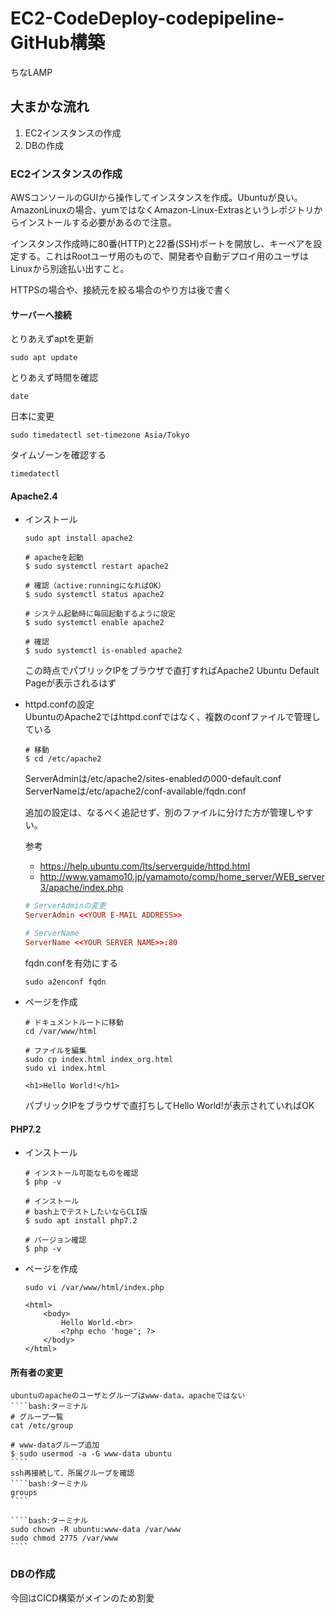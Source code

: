 # EC2-CodeDeploy-codepipeline-GitHub構築
ちなLAMP

## 大まかな流れ  
1. EC2インスタンスの作成
1. DBの作成

### EC2インスタンスの作成
AWSコンソールのGUIから操作してインスタンスを作成。Ubuntuが良い。AmazonLinuxの場合、yumではなくAmazon-Linux-Extrasというレポジトリからインストールする必要があるので注意。

インスタンス作成時に80番(HTTP)と22番(SSH)ポートを開放し、キーペアを設定する。これはRootユーザ用のもので、開発者や自動デプロイ用のユーザはLinuxから別途払い出すこと。

HTTPSの場合や、接続元を絞る場合のやり方は後で書く

#### サーバーへ接続
とりあえずaptを更新
````bash:ターミナル
sudo apt update
````

とりあえず時間を確認
````bash:ターミナル
date
````

日本に変更
````bash:ターミナル
sudo timedatectl set-timezone Asia/Tokyo
````

タイムゾーンを確認する
````bash:ターミナル
timedatectl
````

#### Apache2.4
* インストール
    ````bash:ターミナル
    sudo apt install apache2
    ````

    ````bash:ターミナル
    # apacheを起動
    $ sudo systemctl restart apache2

    # 確認（active:runningになればOK）
    $ sudo systemctl status apache2

    # システム起動時に毎回起動するように設定
    $ sudo systemctl enable apache2

    # 確認
    $ sudo systemctl is-enabled apache2
    ````

    この時点でパブリックIPをブラウザで直打すればApache2 Ubuntu Default Pageが表示されるはず

* httpd.confの設定  
    UbuntuのApache2ではhttpd.confではなく、複数のconfファイルで管理している
    ````bash:ターミナル
    # 移動
    $ cd /etc/apache2
    ````
    ServerAdminは/etc/apache2/sites-enabledの000-default.conf  
    ServerNameは/etc/apache2/conf-available/fqdn.conf  

    追加の設定は、なるべく追記せず、別のファイルに分けた方が管理しやすい。

    参考
    * https://help.ubuntu.com/lts/serverguide/httpd.html
    * http://www.yamamo10.jp/yamamoto/comp/home_server/WEB_server3/apache/index.php

    ````vi:000-default.conf
    # ServerAdminの変更
    ServerAdmin <<YOUR E-MAIL ADDRESS>>
    ````

    ````vi:fqdn.conf
    # ServerName
    ServerName <<YOUR SERVER NAME>>:80
    ````

    fqdn.confを有効にする
    ````bash:ターミナル
    sudo a2enconf fqdn
    ````

* ページを作成
    ````bash:ターミナル
    # ドキュメントルートに移動
    cd /var/www/html

    # ファイルを編集
    sudo cp index.html index_org.html
    sudo vi index.html

    <h1>Hello World!</h1>
    ````
    パブリックIPをブラウザで直打ちしてHello World!が表示されていればOK

#### PHP7.2
* インストール
    ````bash:ターミナル
    # インストール可能なものを確認
    $ php -v

    # インストール
    # bash上でテストしたいならCLI版
    $ sudo apt install php7.2

    # バージョン確認
    $ php -v
    ````
* ページを作成
    ````bash:ターミナル
    sudo vi /var/www/html/index.php
    ````
    ````vi:/var/www/html/index.php
    <html>
        <body>
            Hello World.<br>
            <?php echo 'hoge'; ?>
        </body>
    </html>
    ````

#### 所有者の変更   
    ubuntuのapacheのユーザとグループはwww-data。apacheではない
    ````bash:ターミナル
    # グループ一覧
    cat /etc/group
    
    # www-dataグループ追加
    $ sudo usermod -a -G www-data ubuntu
    ````
    ssh再接続して、所属グループを確認
    ````bash:ターミナル
    groups
    ````

    ````bash:ターミナル
    sudo chown -R ubuntu:www-data /var/www
    sudo chmod 2775 /var/www
    ````

### DBの作成
今回はCICD構築がメインのため割愛



